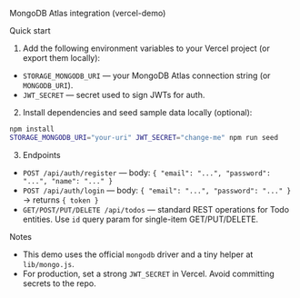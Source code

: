 MongoDB Atlas integration (vercel-demo)

Quick start

1. Add the following environment variables to your Vercel project (or export them locally):

- `STORAGE_MONGODB_URI` — your MongoDB Atlas connection string (or `MONGODB_URI`).
- `JWT_SECRET` — secret used to sign JWTs for auth.

2. Install dependencies and seed sample data locally (optional):

```bash
npm install
STORAGE_MONGODB_URI="your-uri" JWT_SECRET="change-me" npm run seed
```

3. Endpoints

- `POST /api/auth/register` — body: `{ "email": "...", "password": "...", "name": "..." }`
- `POST /api/auth/login` — body: `{ "email": "...", "password": "..." }` -> returns `{ token }`
- `GET/POST/PUT/DELETE /api/todos` — standard REST operations for Todo entities. Use `id` query param for single-item GET/PUT/DELETE.

Notes

- This demo uses the official `mongodb` driver and a tiny helper at `lib/mongo.js`.
- For production, set a strong `JWT_SECRET` in Vercel. Avoid committing secrets to the repo.
